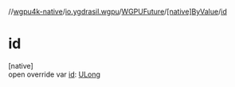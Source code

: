 //[wgpu4k-native](../../../../index.md)/[io.ygdrasil.wgpu](../../index.md)/[WGPUFuture](../index.md)/[[native]ByValue](index.md)/[id](id.md)

# id

[native]\
open override var [id](id.md): [ULong](https://kotlinlang.org/api/core/kotlin-stdlib/kotlin/-u-long/index.html)